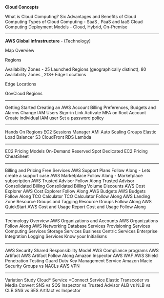 **Cloud Concepts**

What is Cloud Computing?
Six Advantages and Benefits of Cloud Computing
Types of Cloud Computing - SaaS , PaaS and IaaS
Cloud Computing Deployment Models - Cloud, Hybrid, On-Premise

---------------

**AWS Global Infrastructure** - (Technology)

Map Overview

Regions

Availability Zones - 25 Launched Regions (geographically distinct), 80 Availability Zones , 218+ Edge Locations

Edge Locations

GovCloud Regions

---------------
Getting Started
Creating an AWS Account
Billing Preferences, Budgets and Alarms
Change IAM Users Sign-in Link
Activate MFA on Root Account
Create individual IAM user
Set a password policy

---------------
Hands On
Regions
EC2
Sessions Manager
AMI
Auto Scaling Groups
Elastic Load Balancer
S3
CloudFront
RDS
Lambda

---------------

EC2 Pricing Models
On-Demand
Reserved
Spot
Dedicated
EC2 Pricing CheatSheet

---------------
️Billing and Pricing
Free Services
AWS Support Plans
Follow Along - Lets create a support case
AWS Marketplace
Follow Along - Marketplace subscription
AWS Trusted Advisor
Follow Along Trusted Advisor
Consolidated Billing
Consolidated Billing Volume Discounts
AWS Cost Explorer
AWS Cost Explorer Follow Along
AWS Budgets
AWS Budgets Follow Along
TCO Calculator
TCO Calculator Follow Along
AWS Landing Zone
Resource Groups and Tagging
Resource Groups Follow Along
AWS QuickStart
AWS Cost and Usage Report
Cost and Usage Follow Along

---------------

Technology Overview
AWS Organizations and Accounts
AWS Organizations Follow Along
AWS Networking
Database Services
Provisioning Services
Computing Services
Storage Services
Business Centric Services
Enterprise Integration
Logging Services
Know your Initialisms

---------------
AWS Security
Shared Responsibility Model
AWS Compliance programs
AWS Artifact
AWS Artifact Follow Along
Amazon Inspector
AWS WAF
AWS Shield
Penetration Testing
Guard Duty
Key Management Service
Amazon Macie
Security Groups vs NACLs
AWS VPN

---------------

Variation Study
Cloud* Service
*Connect Service
Elastic Transcoder vs Media Convert
SNS vs SQS
Inspector vs Trusted Advisor
ALB vs NLB vs CLB
SNS vs SES
Artifact vs Inspector